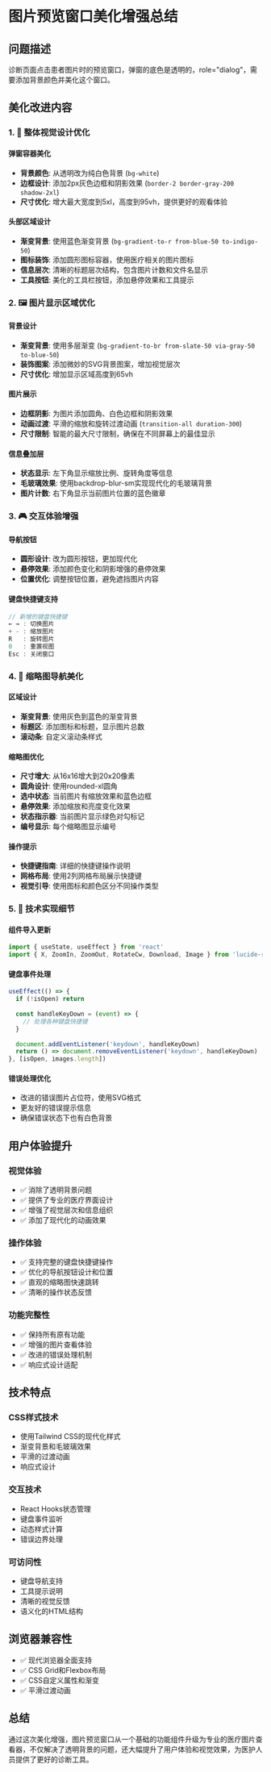 # 图片预览窗口美化增强总结

## 问题描述
诊断页面点击患者图片时的预览窗口，弹窗的底色是透明的，role="dialog"，需要添加背景颜色并美化这个窗口。

## 美化改进内容

### 1. 🎨 整体视觉设计优化

#### 弹窗容器美化
- **背景颜色**: 从透明改为纯白色背景 (`bg-white`)
- **边框设计**: 添加2px灰色边框和阴影效果 (`border-2 border-gray-200 shadow-2xl`)
- **尺寸优化**: 增大最大宽度到5xl，高度到95vh，提供更好的观看体验

#### 头部区域设计
- **渐变背景**: 使用蓝色渐变背景 (`bg-gradient-to-r from-blue-50 to-indigo-50`)
- **图标装饰**: 添加圆形图标容器，使用医疗相关的图片图标
- **信息层次**: 清晰的标题层次结构，包含图片计数和文件名显示
- **工具按钮**: 美化的工具栏按钮，添加悬停效果和工具提示

### 2. 🖼️ 图片显示区域优化

#### 背景设计
- **渐变背景**: 使用多层渐变 (`bg-gradient-to-br from-slate-50 via-gray-50 to-blue-50`)
- **装饰图案**: 添加微妙的SVG背景图案，增加视觉层次
- **尺寸优化**: 增加显示区域高度到65vh

#### 图片展示
- **边框阴影**: 为图片添加圆角、白色边框和阴影效果
- **动画过渡**: 平滑的缩放和旋转过渡动画 (`transition-all duration-300`)
- **尺寸限制**: 智能的最大尺寸限制，确保在不同屏幕上的最佳显示

#### 信息叠加层
- **状态显示**: 左下角显示缩放比例、旋转角度等信息
- **毛玻璃效果**: 使用backdrop-blur-sm实现现代化的毛玻璃背景
- **图片计数**: 右下角显示当前图片位置的蓝色徽章

### 3. 🎮 交互体验增强

#### 导航按钮
- **圆形设计**: 改为圆形按钮，更加现代化
- **悬停效果**: 添加颜色变化和阴影增强的悬停效果
- **位置优化**: 调整按钮位置，避免遮挡图片内容

#### 键盘快捷键支持
```javascript
// 新增的键盘快捷键
← → : 切换图片
+ - : 缩放图片  
R   : 旋转图片
0   : 重置视图
Esc : 关闭窗口
```

### 4. 📱 缩略图导航美化

#### 区域设计
- **渐变背景**: 使用灰色到蓝色的渐变背景
- **标题区**: 添加图标和标题，显示图片总数
- **滚动条**: 自定义滚动条样式

#### 缩略图优化
- **尺寸增大**: 从16x16增大到20x20像素
- **圆角设计**: 使用rounded-xl圆角
- **选中状态**: 当前图片有缩放效果和蓝色边框
- **悬停效果**: 添加缩放和亮度变化效果
- **状态指示器**: 当前图片显示绿色对勾标记
- **编号显示**: 每个缩略图显示编号

#### 操作提示
- **快捷键指南**: 详细的快捷键操作说明
- **网格布局**: 使用2列网格布局展示快捷键
- **视觉引导**: 使用图标和颜色区分不同操作类型

### 5. 🔧 技术实现细节

#### 组件导入更新
```javascript
import { useState, useEffect } from 'react'
import { X, ZoomIn, ZoomOut, RotateCw, Download, Image } from 'lucide-react'
```

#### 键盘事件处理
```javascript
useEffect(() => {
  if (!isOpen) return
  
  const handleKeyDown = (event) => {
    // 处理各种键盘快捷键
  }
  
  document.addEventListener('keydown', handleKeyDown)
  return () => document.removeEventListener('keydown', handleKeyDown)
}, [isOpen, images.length])
```

#### 错误处理优化
- 改进的错误图片占位符，使用SVG格式
- 更友好的错误提示信息
- 确保错误状态下也有白色背景

## 用户体验提升

### 视觉体验
- ✅ 消除了透明背景问题
- ✅ 提供了专业的医疗界面设计
- ✅ 增强了视觉层次和信息组织
- ✅ 添加了现代化的动画效果

### 操作体验  
- ✅ 支持完整的键盘快捷键操作
- ✅ 优化的导航按钮设计和位置
- ✅ 直观的缩略图快速跳转
- ✅ 清晰的操作状态反馈

### 功能完整性
- ✅ 保持所有原有功能
- ✅ 增强的图片查看体验
- ✅ 改进的错误处理机制
- ✅ 响应式设计适配

## 技术特点

### CSS样式技术
- 使用Tailwind CSS的现代化样式
- 渐变背景和毛玻璃效果
- 平滑的过渡动画
- 响应式设计

### 交互技术
- React Hooks状态管理
- 键盘事件监听
- 动态样式计算
- 错误边界处理

### 可访问性
- 键盘导航支持
- 工具提示说明
- 清晰的视觉反馈
- 语义化的HTML结构

## 浏览器兼容性
- ✅ 现代浏览器全面支持
- ✅ CSS Grid和Flexbox布局
- ✅ CSS自定义属性和渐变
- ✅ 平滑过渡动画

## 总结
通过这次美化增强，图片预览窗口从一个基础的功能组件升级为专业的医疗图片查看器，不仅解决了透明背景的问题，还大幅提升了用户体验和视觉效果，为医护人员提供了更好的诊断工具。 
